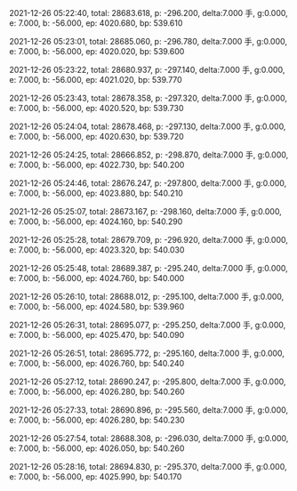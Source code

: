 2021-12-26 05:22:40, total: 28683.618, p: -296.200, delta:7.000 手, g:0.000, e: 7.000, b: -56.000, ep: 4020.680, bp: 539.610

2021-12-26 05:23:01, total: 28685.060, p: -296.780, delta:7.000 手, g:0.000, e: 7.000, b: -56.000, ep: 4020.020, bp: 539.600

2021-12-26 05:23:22, total: 28680.937, p: -297.140, delta:7.000 手, g:0.000, e: 7.000, b: -56.000, ep: 4021.020, bp: 539.770

2021-12-26 05:23:43, total: 28678.358, p: -297.320, delta:7.000 手, g:0.000, e: 7.000, b: -56.000, ep: 4020.520, bp: 539.730

2021-12-26 05:24:04, total: 28678.468, p: -297.130, delta:7.000 手, g:0.000, e: 7.000, b: -56.000, ep: 4020.630, bp: 539.720

2021-12-26 05:24:25, total: 28666.852, p: -298.870, delta:7.000 手, g:0.000, e: 7.000, b: -56.000, ep: 4022.730, bp: 540.200

2021-12-26 05:24:46, total: 28676.247, p: -297.800, delta:7.000 手, g:0.000, e: 7.000, b: -56.000, ep: 4023.880, bp: 540.210

2021-12-26 05:25:07, total: 28673.167, p: -298.160, delta:7.000 手, g:0.000, e: 7.000, b: -56.000, ep: 4024.160, bp: 540.290

2021-12-26 05:25:28, total: 28679.709, p: -296.920, delta:7.000 手, g:0.000, e: 7.000, b: -56.000, ep: 4023.320, bp: 540.030

2021-12-26 05:25:48, total: 28689.387, p: -295.240, delta:7.000 手, g:0.000, e: 7.000, b: -56.000, ep: 4024.760, bp: 540.000

2021-12-26 05:26:10, total: 28688.012, p: -295.100, delta:7.000 手, g:0.000, e: 7.000, b: -56.000, ep: 4024.580, bp: 539.960

2021-12-26 05:26:31, total: 28695.077, p: -295.250, delta:7.000 手, g:0.000, e: 7.000, b: -56.000, ep: 4025.470, bp: 540.090

2021-12-26 05:26:51, total: 28695.772, p: -295.160, delta:7.000 手, g:0.000, e: 7.000, b: -56.000, ep: 4026.760, bp: 540.240

2021-12-26 05:27:12, total: 28690.247, p: -295.800, delta:7.000 手, g:0.000, e: 7.000, b: -56.000, ep: 4026.280, bp: 540.260

2021-12-26 05:27:33, total: 28690.896, p: -295.560, delta:7.000 手, g:0.000, e: 7.000, b: -56.000, ep: 4026.280, bp: 540.230

2021-12-26 05:27:54, total: 28688.308, p: -296.030, delta:7.000 手, g:0.000, e: 7.000, b: -56.000, ep: 4026.050, bp: 540.260

2021-12-26 05:28:16, total: 28694.830, p: -295.370, delta:7.000 手, g:0.000, e: 7.000, b: -56.000, ep: 4025.990, bp: 540.170
